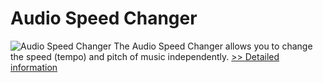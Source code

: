 # Audio Speed Changer
![Audio Speed Changer](https://mycommerce.akamaized.net/api/pimages/P301016396/BIG/301016396.JPG)
The Audio Speed Changer allows you to change the speed (tempo) and pitch of music independently.
[>> Detailed information](https://secure.shareit.com/shareit/product.html?productid=301016396&affiliateid=200057808)